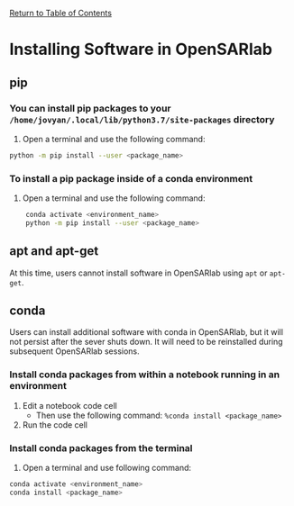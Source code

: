 [Return to Table of Contents](../user.md)

# Installing Software in OpenSARlab

## pip
### You can install pip packages to your `/home/jovyan/.local/lib/python3.7/site-packages` directory
1. Open a terminal and use the following command:

```bash
python -m pip install --user <package_name>
```
    
### To install a pip package inside of a conda environment
1. Open a terminal and use the following command:

```bash
    conda activate <environment_name>
    python -m pip install --user <package_name>
```   

## apt and apt-get
At this time, users cannot install software in OpenSARlab using `apt` or `apt-get`.

## conda
Users can install additional software with conda in OpenSARlab, but it will not persist after the sever shuts down. It will need to be reinstalled during subsequent OpenSARlab sessions. 

### Install conda packages from within a notebook running in an environment
1. Edit a notebook code cell
    - Then use the following command: `%conda install <package_name>`
1. Run the code cell

### Install conda packages from the terminal
1. Open a terminal and use following command:

```bash
conda activate <environment_name>
conda install <package_name>
```